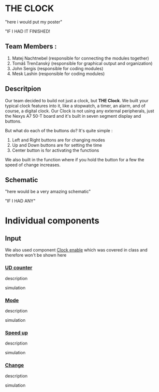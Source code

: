 # THE CLOCK
"here i would put my poster"

"IF I HAD IT FINISHED!
## Team Members :
1. Matej Nachtnebel (responsible for connecting the modules together)
2. Tomáš Trenčanský (responsible for graphical output and organization)
3. John Sergis (responsible for coding modules)
4. Mesk Lashin (responsible for coding modules)

## Descritpion
Our team decided to build not just a clock, but **THE Clock**. We built your typical clock features into it, like a stopwatch, a timer, an alarm, and of course, a digital clock. Our Clock is not using any external peripherals, just the Nexys A7 50-T board and it's built in seven segment display and buttons. 

But what do each of the buttons do? It's quite simple :
1. Left and Right buttons are for changing modes
2. Up and Down buttons are for setting the time
3. Center button is for activating the functions

We also built in the function where if you hold the button for a few the speed of change increases.

## Schematic
"here would be a very amazing schematic"

"IF I HAD ANY"

# Individual components
## Input
We also used component [Clock enable](https://github.com/tomas-fryza/vhdl-labs/blob/master/solutions/lab5-counter/clock_en.vhd) which was covered in class and therefore won't be shown here
### [UD counter](https://github.com/TomasTrencansky/VHDL_Clock/blob/main/components/UD%20counter/UD_counter.vhd)
description

simulation

### [Mode](https://github.com/TomasTrencansky/VHDL_Clock/blob/main/components/Mode/Mode.vhd)
description

simulation

### [Speed up]()
description

simulation

### [Change]()
description

simulation
